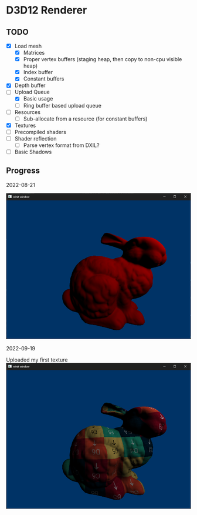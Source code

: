 # D3D12 Renderer

## TODO

- [x] Load mesh
  - [x] Matrices
  - [x] Proper vertex buffers (staging heap, then copy to non-cpu visible heap)
  - [x] Index buffer
  - [x] Constant buffers
- [x] Depth buffer
- [ ] Upload Queue
  - [x] Basic usage
  - [ ] Ring buffer based upload queue
- [ ] Resources
  - [ ] Sub-allocate from a resource (for constant buffers)
- [x] Textures
- [ ] Precompiled shaders
- [ ] Shader reflection
  - [ ] Parse vertex format from DXIL?
- [ ] Basic Shadows

## Progress

2022-08-21

![image of bunny](img/2022-08-21.png)

2022-09-19

Uploaded my first texture
![image of bunny with texture](img/2022-09-19.png)